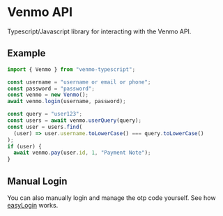 # Venmo API

Typescript/Javascript library for interacting with the Venmo API.

## Example

```typescript
import { Venmo } from "venmo-typescript";

const username = "username or email or phone";
const password = "password";
const venmo = new Venmo();
await venmo.login(username, password);

const query = "user123";
const users = await venmo.userQuery(query);
const user = users.find(
  (user) => user.username.toLowerCase() === query.toLowerCase()
);
if (user) {
  await venmo.pay(user.id, 1, "Payment Note");
}
```

## Manual Login
You can also manually login and manage the otp code yourself. See how [easyLogin](./src/easyLogin) works.